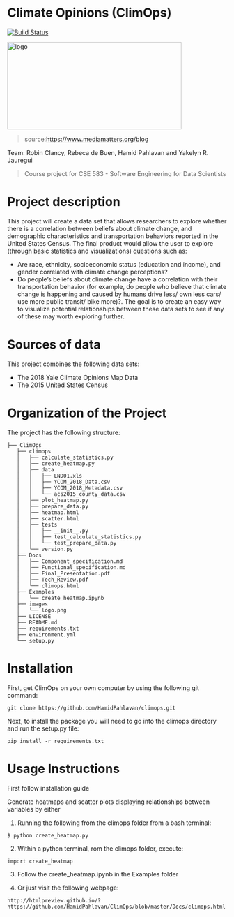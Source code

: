 # Climate Opinions (ClimOps)

[![Build Status](https://travis-ci.org/HamidPahlavan/climops.svg?branch=master)](https://travis-ci.org/HamidPahlavan/climops)

<img src="https://github.com/HamidPahlavan/project/blob/master/images/logo.png" alt="logo" width="400" height="200" />

>source:https://www.mediamatters.org/blog

Team: Robin Clancy, Rebeca de Buen, Hamid Pahlavan and Yakelyn R. Jauregui
>Course project for CSE 583 - Software Engineering for Data Scientists



Project description
===================
This project will create a data set that allows researchers to explore whether there is a correlation between beliefs about climate change, 
and demographic characteristics and transportation behaviors reported in the United States Census.
The final product would allow the user to explore (through basic statistics and visualizations) questions such as:
  - Are race, ethnicity, socioeconomic status (education and income), and gender correlated with climate change perceptions?
  - Do people’s beliefs about climate change have a correlation with their transportation behavior 
  (for example, do people who believe that climate change is happening and caused by humans drive less/ own less cars/ use more public transit/ bike more)?.
The goal is to create an easy way to visualize potential relationships between these data sets to see if any of these may worth exploring further.

Sources of data
===========================
This project combines the following data sets:
 - The 2018 Yale Climate Opinions Map Data
 - The 2015 United States Census

Organization of the Project
===========================
The project has the following structure:
```
├── ClimOps
   ├── climops
   │   ├── calculate_statistics.py
   │   ├── create_heatmap.py
   │   ├── data
   │   │   ├── LND01.xls
   │   │   ├── YCOM_2018_Data.csv
   │   │   ├── YCOM_2018_Metadata.csv
   │   │   └── acs2015_county_data.csv
   │   ├── plot_heatmap.py
   │   ├── prepare_data.py
   │   ├── heatmap.html
   │   ├── scatter.html
   │   ├── tests
   │   │   ├── __init__.py
   │   │   ├── test_calculate_statistics.py
   │   │   └── test_prepare_data.py
   │   └── version.py
   ├── Docs
   │   ├── Component_specification.md
   │   ├── Functional_specification.md
   │   ├── Final_Presentation.pdf
   │   ├── Tech_Review.pdf
   │   └── climops.html
   ├── Examples
   │   └── create_heatmap.ipynb
   ├── images
   │   └── logo.png
   ├── LICENSE
   ├── README.md
   ├── requirements.txt
   ├── environment.yml
   └── setup.py

```

Installation
============

First, get ClimOps on your own computer by using the following git command:

```
git clone https://github.com/HamidPahlavan/climops.git
```

Next, to install the package you will need to go into the climops directory and run the setup.py file:
```
pip install -r requirements.txt 
```

Usage Instructions
============

First follow installation guide

Generate heatmaps and scatter plots displaying relationships between variables by either
1. Running the following from the climops folder from a bash terminal:
```
$ python create_heatmap.py
```
2. Within a python terminal, rom the climops folder, execute:
```
import create_heatmap
```
3. Follow the create_heatmap.ipynb in the Examples folder

4. Or just visit the following webpage:
```
http://htmlpreview.github.io/?https://github.com/HamidPahlavan/ClimOps/blob/master/Docs/climops.html
```
